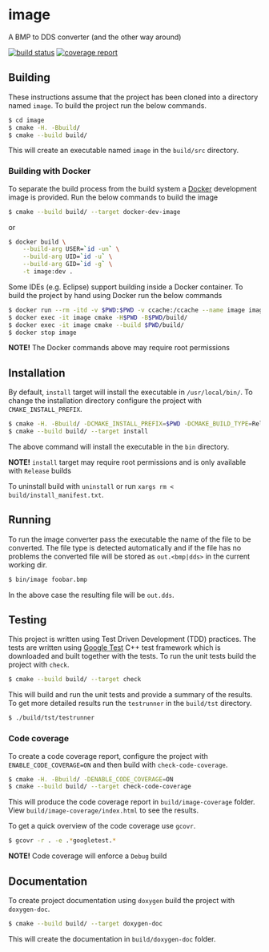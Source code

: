 # image

A BMP to DDS converter (and the other way around)

[![build status](https://gitlab.com/antenous/image/badges/master/build.svg)](https://gitlab.com/antenous/image/commits/master)
[![coverage report](https://gitlab.com/antenous/image/badges/master/coverage.svg)](https://gitlab.com/antenous/image/commits/master)

## Building

These instructions assume that the project has been cloned into a
directory named `image`. To build the project run the below commands.

```sh
$ cd image
$ cmake -H. -Bbuild/
$ cmake --build build/
```

This will create an executable named `image` in the `build/src` directory.

### Building with Docker

To separate the build process from the build system a [Docker](https://www.docker.com/)
development image is provided. Run the below commands to build the image

```sh
$ cmake --build build/ --target docker-dev-image
```

or

```sh
$ docker build \
    --build-arg USER=`id -un` \
    --build-arg UID=`id -u` \
    --build-arg GID=`id -g` \
    -t image:dev .
```

Some IDEs (e.g. Eclipse) support building inside a Docker container.
To build the project by hand using Docker run the below commands

```sh
$ docker run --rm -itd -v $PWD:$PWD -v ccache:/ccache --name image image:dev
$ docker exec -it image cmake -H$PWD -B$PWD/build/
$ docker exec -it image cmake --build $PWD/build/
$ docker stop image
```

**NOTE!** The Docker commands above may require root permissions

## Installation

By default, `install` target will install the executable in `/usr/local/bin/`.
To change the installation directory configure the project with `CMAKE_INSTALL_PREFIX`.

```sh
$ cmake -H. -Bbuild/ -DCMAKE_INSTALL_PREFIX=$PWD -DCMAKE_BUILD_TYPE=Release
$ cmake --build build/ --target install
```

The above command will install the executable in the `bin` directory.

**NOTE!** `install` target may require root permissions and is only available with `Release` builds

To uninstall build with `uninstall` or run `xargs rm < build/install_manifest.txt`.

## Running

To run the image converter pass the executable the name of the file to be
converted. The file type is detected automatically and if the file has no
problems the converted file will be stored as `out.<bmp|dds>` in the current
working dir.

```sh
$ bin/image foobar.bmp
```

In the above case the resulting file will be `out.dds`.

## Testing

This project is written using Test Driven Development (TDD) practices. The
tests are written using [Google Test](https://github.com/google/googletest) C++
test framework which is downloaded and built together with the tests. To run
the unit tests build the project with
`check`.

```sh
$ cmake --build build/ --target check
```

This will build and run the unit tests and provide a summary of the results.
To get more detailed results run the `testrunner` in the `build/tst` directory.

```sh
$ ./build/tst/testrunner
```

### Code coverage

To create a code coverage report, configure the project with
`ENABLE_CODE_COVERAGE=ON` and then build with `check-code-coverage`.

```sh
$ cmake -H. -Bbuild/ -DENABLE_CODE_COVERAGE=ON
$ cmake --build build/ --target check-code-coverage
```

This will produce the code coverage report in `build/image-coverage`
folder. View `build/image-coverage/index.html` to see the results.

To get a quick overview of the code coverage use `gcovr`.

```sh
$ gcovr -r . -e .*googletest.*
```

**NOTE!** Code coverage will enforce a `Debug` build

## Documentation

To create project documentation using `doxygen` build the project with
`doxygen-doc`.

```sh
$ cmake --build build/ --target doxygen-doc
```

This will create the documentation in `build/doxygen-doc` folder.
